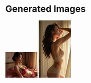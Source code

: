 # Generated Images



<img src="2025_07_22_01.webp" width="100"/> <img src="2025_07_22_02.webp" width="100"/>